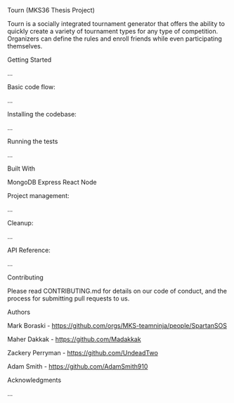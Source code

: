 
Tourn
(MKS36 Thesis Project)

Tourn is a socially integrated tournament generator that offers the ability to quickly create a variety of tournament types for any type of competition. Organizers can define the rules and enroll friends while even participating themselves.

Getting Started

...

Basic code flow:

...

Installing the codebase:

...

Running the tests

...

Built With

MongoDB
Express
React
Node

Project management:

...

Cleanup:

...

API Reference:

...

Contributing

Please read CONTRIBUTING.md for details on our code of conduct, and the process for submitting pull requests to us.

Authors

Mark Boraski - https://github.com/orgs/MKS-teamninja/people/SpartanSOS

Maher Dakkak - https://github.com/Madakkak

Zackery Perryman - https://github.com/UndeadTwo

Adam Smith - https://github.com/AdamSmith910

Acknowledgments

...
